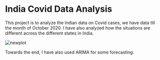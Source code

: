# India Covid Data Analysis

This project is to analyze the Indian data on Covid cases, we have data till the month of October 2020. I have also analyzed how the situations are different across the different states in India.

![newplot](https://user-images.githubusercontent.com/28725279/103383796-1c3e2600-4b1a-11eb-8d41-6eb6e48b65db.png)

Towards the end, I have also used ARIMA for some forecasting.
